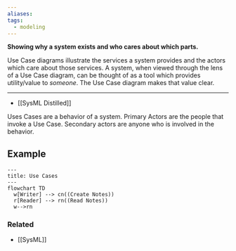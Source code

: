```yaml
---
aliases: 
tags:
  - modeling
---
```

**Showing why a system exists and who cares about which parts.**

Use Case diagrams illustrate the services a system provides and the actors which care about those services. A system, when viewed through the lens of a Use Case diagram, can be thought of as a tool which provides utility/value to *someone*. The Use Case diagram makes that value clear.

---


- [[SysML Distilled]]

Uses Cases are a behavior of a system. Primary Actors are the people that invoke a Use Case. Secondary actors are anyone who is involved in the behavior.

## Example
```mermaid
---
title: Use Cases
---
flowchart TD
  w[Writer] --> cn((Create Notes))
  r[Reader] --> rn((Read Notes))
  w-->rn
```

### Related
- [[SysML]]